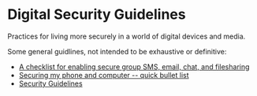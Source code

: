# Digital Security Guidelines

Practices for living more securely in a world of digital devices and media.

Some general guidlines, not intended to be exhaustive or definitive:

 - [A checklist for enabling secure group SMS, email, chat, and filesharing](secure-groups-setup.md)
 - [Securing my phone and computer -- quick bullet list](security-bullet-list.md)
 - [Security Guidelines](guidelines.md)
